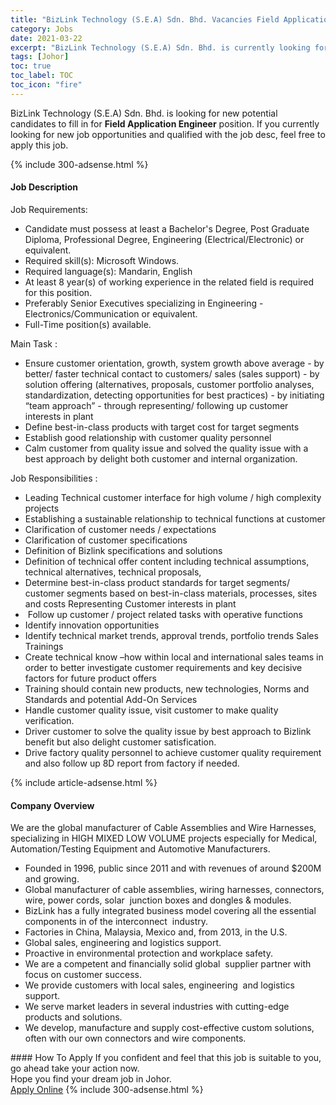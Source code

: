 ```yaml
---
title: "BizLink Technology (S.E.A) Sdn. Bhd. Vacancies Field Application Engineer" 
category: Jobs 
date: 2021-03-22 
excerpt: "BizLink Technology (S.E.A) Sdn. Bhd. is currently looking for suitable person to fill in the Field Application Engineer which based in Johor" 
tags: [Johor] 
toc: true 
toc_label: TOC 
toc_icon: "fire" 
--- 
```


<p>BizLink Technology (S.E.A) Sdn. Bhd. is looking for new potential candidates to fill in for <b>Field Application Engineer</b> position. If you currently looking for new job opportunities and qualified with the job desc, feel free to apply this job.
</p>{% include 300-adsense.html %} 
<div><div><h4>Job Description</h4></div><div><div><span><div><div>Job Requirements:</div><ul><li>Candidate must possess at least a Bachelor's Degree, Post Graduate Diploma, Professional Degree, Engineering (Electrical/Electronic) or equivalent.</li><li>Required skill(s): Microsoft Windows.</li><li>Required language(s): Mandarin, English</li><li>At least 8 year(s) of working experience in the related field is required for this position.</li><li>Preferably Senior Executives specializing in Engineering - Electronics/Communication or equivalent.</li><li>Full-Time position(s) available.</li></ul><div>Main Task :</div><ul><li>Ensure customer orientation, growth, system growth above average - by better/ faster technical contact to customers/ sales (sales support) - by solution offering (alternatives, proposals, customer portfolio analyses, standardization, detecting opportunities for best practices) - by initiating &#8220;team approach&#8221; - through representing/ following up customer interests in plant</li><li>Define best-in-class products with target cost for target segments</li><li>Establish good relationship with customer quality personnel</li><li>Calm customer from quality issue and solved the quality issue with a best approach by delight both customer and internal organization.</li></ul><div>Job Responsibilities :</div><ul><li>Leading Technical customer interface for high volume / high complexity projects</li><li>Establishing a sustainable relationship to technical functions at customer</li><li>Clarification of customer needs / expectations</li><li>Clarification of customer specifications</li><li>Definition of Bizlink specifications and solutions</li><li>Definition of technical offer content including technical assumptions, technical alternatives, technical proposals,</li><li>Determine best-in-class product standards for target segments/ customer segments based on best-in-class materials, processes, sites and costs Representing Customer interests in plant</li><li>&#160;Follow up customer / project related tasks with operative functions</li><li>Identify innovation opportunities</li><li>Identify technical market trends, approval trends, portfolio trends Sales Trainings</li><li>Create technical know &#8211;how within local and international sales teams in order to better investigate customer requirements and key decisive factors for future product offers</li><li>Training should contain new products, new technologies, Norms and Standards and potential Add-On Services</li><li>Handle customer quality issue, visit customer to make quality verification.</li><li>Driver customer to solve the quality issue by best approach to Bizlink benefit but also delight customer satisfication.</li><li>Drive factory quality personnel to achieve customer quality requirement and also follow up 8D report from factory if needed.</li></ul></div></span></div></div></div> 
{% include article-adsense.html %} 
<div><div><h4>Company Overview</h4></div><div><div><span><div><div>
	We are the global manufacturer of Cable Assemblies and Wire Harnesses, specializing in HIGH MIXED LOW VOLUME projects especially for Medical, Automation/Testing Equipment and Automotive Manufacturers.</div>
<ul>
<li>
		Founded in 1996, public since 2011 and with revenues of around $200M and growing.</li>
<li>
		Global manufacturer of cable assemblies, wiring harnesses, connectors, wire, power cords, solar&#160; junction boxes and dongles &amp; modules.</li>
<li>
		BizLink has a fully integrated business model covering all the essential components in of the interconnect&#160; industry.</li>
<li>
		Factories in China, Malaysia, Mexico and, from 2013, in the U.S.</li>
<li>
		Global sales, engineering and logistics support.</li>
<li>
		Proactive in environmental protection and workplace safety.</li>
<li>
		We are a competent and financially solid global&#160; supplier partner with focus on customer success.</li>
<li>
		We provide customers with local sales, engineering&#160; and logistics support.</li>
<li>
		We serve market leaders in several industries with cutting-edge products and solutions.</li>
<li>
		We develop, manufacture and supply cost-effective custom solutions, often with our own connectors and wire components.</li>
</ul></div></span></div></div></div> 
#### How To Apply 
If you confident and feel that this job is suitable to you, go ahead take your action now. <br/> 
Hope you find your dream job in Johor. <br/> 
<a href="https://www.jobstreet.com.my/en/job/field-application-engineer-4506670?jobId=jobstreet-my-job-4506670&" class="btn btn--info" target="_blank" rel="nofollow noopenner">Apply Online</a> 
{% include 300-adsense.html %} 